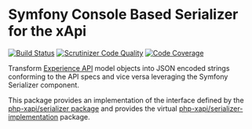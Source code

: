 Symfony Console Based Serializer for the xApi
=============================================

[![Build Status](https://travis-ci.org/php-xapi/symfony-serializer.svg?branch=master)](https://travis-ci.org/php-xapi/symfony-serializer)
[![Scrutinizer Code Quality](https://scrutinizer-ci.com/g/php-xapi/symfony-serializer/badges/quality-score.png?b=master)](https://scrutinizer-ci.com/g/php-xapi/symfony-serializer/?branch=master)
[![Code Coverage](https://scrutinizer-ci.com/g/php-xapi/symfony-serializer/badges/coverage.png?b=master)](https://scrutinizer-ci.com/g/php-xapi/symfony-serializer/?branch=master)

Transform [Experience API](https://github.com/adlnet/xAPI-Spec/blob/master/xAPI.md)
model objects into JSON encoded strings conforming to the API specs and vice
versa leveraging the Symfony Serializer component.

This package provides an implementation of the interface defined by the
[php-xapi/serializer package](https://github.com/php-xapi/serializer) and
provides the virtual [php-xapi/serializer-implementation](https://packagist.org/providers/php-xapi/serializer-implementation)
package.
